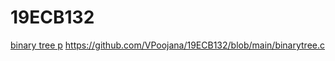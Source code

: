 # 19ECB132
[binary tree p](binarytreep.c)
https://github.com/VPoojana/19ECB132/blob/main/binarytree.c
